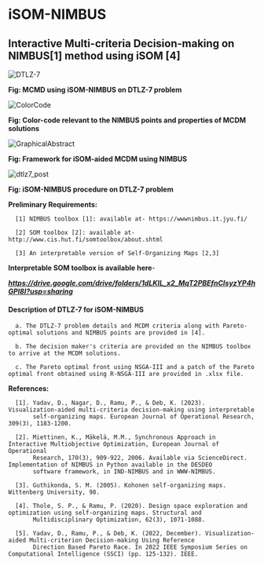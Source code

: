 # iSOM-NIMBUS
## Interactive Multi-criteria Decision-making on NIMBUS[1] method using iSOM [4]


![DTLZ-7](https://github.com/deepanshuIITM/iSOM-NIMBUS/assets/137225940/3ee47f51-94eb-40e9-9417-aa0957757cf5)

**Fig: MCMD using iSOM-NIMBUS on DTLZ-7 problem**

![ColorCode](https://github.com/deepanshuIITM/iSOM-NIMBUS/assets/137225940/07b521a4-cadc-46ad-af26-91da0e10295f)

**Fig: Color-code relevant to the NIMBUS points and properties of MCDM solutions**


![GraphicalAbstract](https://github.com/deepanshuIITM/iSOM-NIMBUS/assets/137225940/ebf5553c-9cdf-4cda-b04a-6481451be450)

**Fig: Framework for iSOM-aided MCDM using NIMBUS**

![dtlz7_post](https://github.com/deepanshuIITM/iSOM-NIMBUS/assets/137225940/875a5417-bbce-4842-9208-469c1cf9f1fb)

**Fig: iSOM-NIMBUS procedure on DTLZ-7 problem**


**Preliminary Requirements:**

      [1] NIMBUS toolbox [1]: available at- https://wwwnimbus.it.jyu.fi/

      [2] SOM toolbox [2]: available at- http://www.cis.hut.fi/somtoolbox/about.shtml 

      [3] An interpretable version of Self-Organizing Maps [2,3]
   
   **Interpretable SOM toolbox is available here**-
   
   ***https://drive.google.com/drive/folders/1dLKlL_x2_MqT2PBEfnCIsyzYP4hGPl8I?usp=sharing*** 


#### Description of DTLZ-7 for iSOM-NIMBUS

      a. The DTLZ-7 problem details and MCDM criteria along with Pareto-optimal solutions and NIMBUS points are provided in [4].
   
      b. The decision maker's criteria are provided on the NIMBUS toolbox to arrive at the MCDM solutions.
   
      c. The Pareto optimal front using NSGA-III and a patch of the Pareto optimal front obtained using R-NSGA-III are provided in .xlsx file. 



**References:**

      [1]. Yadav, D., Nagar, D., Ramu, P., & Deb, K. (2023). Visualization-aided multi-criteria decision-making using interpretable 
           self-organizing maps. European Journal of Operational Research, 309(3), 1183-1200.
           
      [2]. Miettinen, K., Mäkelä, M.M., Synchronous Approach in Interactive Multiobjective Optimization, European Journal of Operational 
           Research, 170(3), 909-922, 2006. Available via ScienceDirect. Implementation of NIMBUS in Python available in the DESDEO 
           software framework, in IND-NIMBUS and in WWW-NIMBUS.

      [3]. Guthikonda, S. M. (2005). Kohonen self-organizing maps. Wittenberg University, 98.

      [4]. Thole, S. P., & Ramu, P. (2020). Design space exploration and optimization using self-organizing maps. Structural and 
           Multidisciplinary Optimization, 62(3), 1071-1088.

      [5]. Yadav, D., Ramu, P., & Deb, K. (2022, December). Visualization-aided Multi-criterion Decision-making Using Reference 
           Direction Based Pareto Race. In 2022 IEEE Symposium Series on Computational Intelligence (SSCI) (pp. 125-132). IEEE.


